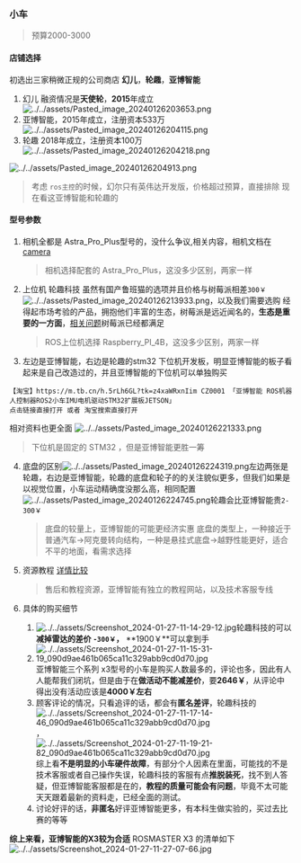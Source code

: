 ### 小车

> 预算2000-3000

#### 店铺选择

初选出三家稍微正规的公司商店 **幻儿**，**轮趣**，**亚博智能**

1. 幻儿 融资情况是**天使轮**，**2015**年成立![../../assets/Pasted_image_20240126203653.png](../../assets/Pasted_image_20240126203653.png)
2. 亚博智能，2015年成立，注册资本533万![../../assets/Pasted_image_20240126204115.png](../../assets/Pasted_image_20240126204115.png)
3. 轮趣 2018年成立，注册资本100万![../../assets/Pasted_image_20240126204218.png](../../assets/Pasted_image_20240126204218.png)

![../../assets/Pasted_image_20240126204913.png](../../assets/Pasted_image_20240126204913.png)

> 考虑 `ros主控`的时候，幻尔只有英伟达开发版，价格超过预算，直接排除
> 现在看这亚博智能和轮趣的

#### 型号参数

1. 相机全都是 Astra_Pro_Plus型号的，没什么争议,相关内容，相机文档在[camera](../../docs/device/camera.md)
   > 相机选择配套的 Astra_Pro_Plus，这没多少区别，两家一样
2. 上位机 轮趣科技 虽然有国产鲁班猫的选项并且价格与树莓派相差`300￥`![../../assets/Pasted_image_20240126213933.png](../../assets/Pasted_image_20240126213933.png)，以及我们需要选购 经得起市场考验的产品，拥抱他们丰富的生态，树莓派是远近闻名的，**生态是重要的一方面**，[相关问题](../../docs/device/controller/Raspberry_PI_4B.md)树莓派已经都满足

   > ROS上位机选择 Raspberry_PI_4B，这没多少区别，两家一样

3. 左边是亚博智能，右边是轮趣的stm32 下位机开发板，明显亚博智能的板子看起来是自己改造过的，并且亚博智能的下位机可以单独购买

```
【淘宝】https://m.tb.cn/h.5rLh6GL?tk=z4xaWRxnIim CZ0001 「亚博智能 ROS机器人控制器ROS2小车IMU电机驱动STM32扩展板JETSON」
点击链接直接打开 或者 淘宝搜索直接打开
```

相对资料也更全面
![../../assets/Pasted_image_20240126221333.png](../../assets/Pasted_image_20240126221333.png)

> 下位机是固定的 STM32 ，但是亚博智能更胜一筹

4. 底盘的区别![../../assets/Pasted_image_20240126224319.png](../../assets/Pasted_image_20240126224319.png)左边两张是轮趣，右边是亚博智能，轮趣的底盘和轮子的的关注貌似更多，但我们如果是以视觉位置，小车运动精确度没那么高，相同配置![../../assets/Pasted_image_20240126224745.png](../../assets/Pasted_image_20240126224745.png)轮趣会比亚博智能贵`2-300￥`

   > 底盘的较量上，亚博智能的可能更经济实惠
   > 底盘的类型上，一种接近于普通汽车->阿克曼转向结构，一种是悬挂式底盘->越野性能更好，适合不平的地面，看需求选择

5. 资源教程 [详情比较](../../docs/device/Tutorial_Comparison.md)

   > 售后和教程资源，亚博智能有独立的教程网站，以及技术客服专线

6. 具体的购买细节
   1. ![../../assets/Screenshot_2024-01-27-11-14-29-12.jpg](../../assets/Screenshot_2024-01-27-11-14-29-12.jpg)轮趣科技的可以**减掉雷达的差价 `-300￥`，** **1900￥**可以拿到手
   2. ![../../assets/Screenshot_2024-01-27-11-15-31-19_090d9ae461b065ca11c329abb9cd0d70.jpg](../../assets/Screenshot_2024-01-27-11-15-31-19_090d9ae461b065ca11c329abb9cd0d70.jpg)亚博智能三个系列 x3型号的小车是购买人数最多的，评论也多，因此有人人能帮我们闭坑，但是由于在**做活动不能减差价**，要**2646￥**，从评论中得出没有活动应该是**4000￥左右**
   3. 顾客评论的情况，只看追评的话，都会有**匿名差评**，轮趣科技的![../../assets/Screenshot_2024-01-27-11-17-14-46_090d9ae461b065ca11c329abb9cd0d70.jpg](../../assets/Screenshot_2024-01-27-11-17-14-46_090d9ae461b065ca11c329abb9cd0d70.jpg)，![../../assets/Screenshot_2024-01-27-11-19-21-82_090d9ae461b065ca11c329abb9cd0d70.jpg](../../assets/Screenshot_2024-01-27-11-19-21-82_090d9ae461b065ca11c329abb9cd0d70.jpg)综上看**不是明显的小车硬件故障**，有部分个人因素在里面，可能找的不是技术客服或者自己操作失误，轮趣科技的客服有点**推脱装死**，找不到人答疑，但亚博智能客服都是在的，**教程的质量可能会有问题**，毕竟不太可能天天跟着最新的资料走，已经全面的测试。
   4. 讨论好评的话，**非匿名**好评亚博智能更多，有本科生做实验的，买过去比赛的等等

**综上来看，亚博智能的X3较为合适**
ROSMASTER X3 的清单如下
![../../assets/Screenshot_2024-01-27-11-27-07-66.jpg](../../assets/Screenshot_2024-01-27-11-27-07-66.jpg)
